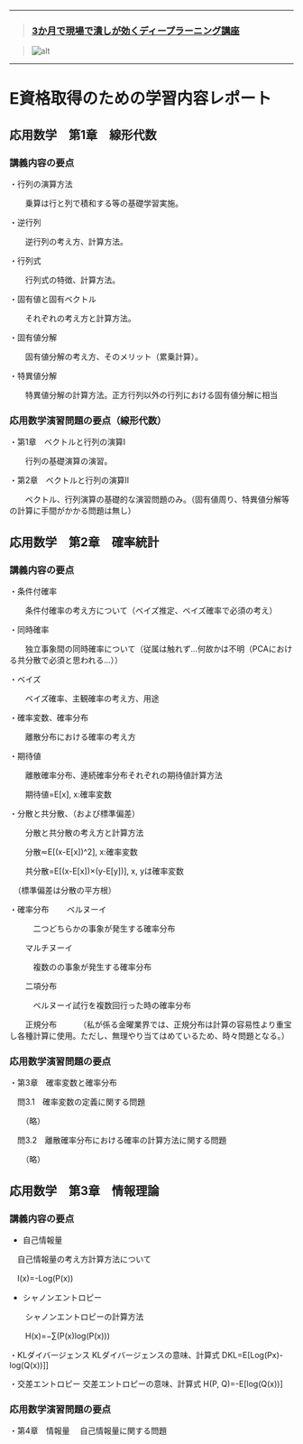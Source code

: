 ﻿***
>### [3か月で現場で潰しが効くディープラーニング講座][1]
>[1]:http://study-ai.com/jdla

>![alt](http://ai999.careers/bnr_jdla.png)
***

# E資格取得のための学習内容レポート

## 応用数学　第1章　線形代数
### 講義内容の要点
・行列の演算方法

　　乗算は行と列で積和する等の基礎学習実施。

・逆行列

　　逆行列の考え方、計算方法。

・行列式

　　行列式の特徴、計算方法。

・固有値と固有ベクトル

　　それぞれの考え方と計算方法。

・固有値分解

　　固有値分解の考え方、そのメリット（累乗計算）。


・特異値分解

　　特異値分解の計算方法。正方行列以外の行列における固有値分解に相当


### 応用数学演習問題の要点（線形代数）
・第1章　ベクトルと行列の演算I

　　行列の基礎演算の演習。

・第2章　ベクトルと行列の演算II

　　ベクトル、行列演算の基礎的な演習問題のみ。（固有値周り、特異値分解等の計算に手間がかかる問題は無し）



## 応用数学　第2章　確率統計
### 講義内容の要点
・条件付確率

　　条件付確率の考え方について（ベイズ推定、ベイズ確率で必須の考え）

・同時確率

　　独立事象間の同時確率について（従属は触れず…何故かは不明（PCAにおける共分散で必須と思われる…））

・ベイズ

　　ベイズ確率、主観確率の考え方、用途

・確率変数、確率分布

　　離散分布における確率の考え方

・期待値

　　離散確率分布、連続確率分布それぞれの期待値計算方法

　　期待値=E[x], x:確率変数

・分散と共分散、（および標準偏差）

　　分散と共分散の考え方と計算方法

　　分散≂E[(x-E[x])^2], x:確率変数

　　共分散=E[(x-E[x])×(y-E[y])], x, yは確率変数

　（標準偏差は分散の平方根）

・確率分布
　　ベルヌーイ

　　　二つどちらかの事象が発生する確率分布

　　マルチヌーイ

　　　複数のの事象が発生する確率分布

　　二項分布

　　　ベルヌーイ試行を複数回行った時の確率分布

　　正規分布
　　　（私が係る金曜業界では、正規分布は計算の容易性より重宝し各種計算に使用。ただし、無理やり当てはめているため、時々問題となる。）



### 応用数学演習問題の要点
・第3章　確率変数と確率分布

　問3.1　確率変数の定義に関する問題

　　（略）

　問3.2　離散確率分布における確率の計算方法に関する問題

　　（略）



## 応用数学　第3章　情報理論
### 講義内容の要点
- 自己情報量

 　自己情報量の考え方計算方法について

 　I(x)=-Log(P(x))

- シャノンエントロピー

　　シャノンエントロピーの計算方法

　　H(x)=−∑(P(x)log(P(x)))


・KLダイバージェンス
 KLダイバージェンスの意味、計算式
 DKL=E[Log(Px)-log(Q(x))]]

・交差エントロピー
 交差エントロピーの意味、計算式
 H(P, Q)=-E[log(Q(x))]

### 応用数学演習問題の要点
・第4章　情報量
　自己情報量に関する問題





